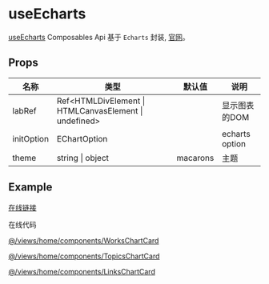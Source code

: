 # useEcharts

[useEcharts](https://github.com/lqsong/admin-element-vue/blob/typescript.v2/src/composables/useEcharts.ts) Composables Api 基于 `Echarts` 封装, [官网](https://echarts.apache.org)。

## Props

| 名称     | 类型    | 默认值                      | 说明                                                                           |
| -------- | ------ | -------------------------- | ------------------------------------------------------------------------------------- |
| labRef    |  Ref<HTMLDivElement \| HTMLCanvasElement \| undefined> |                      | 显示图表的DOM                                    |
| initOption  | EChartOption |         | echarts option                                                                    |
| theme | string \| object | macarons |  主题 |

## Example

[在线链接](http://tsv2-demo.admin-element-vue.liqingsong.cc/#/home/workplace)

在线代码

[@/views/home/components/WorksChartCard](https://github.com/lqsong/admin-element-vue/blob/typescript.v2/src/views/home/components/WorksChartCard/index.vue)

[@/views/home/components/TopicsChartCard](https://github.com/lqsong/admin-element-vue/blob/typescript.v2/src/views/home/components/TopicsChartCard/index.vue)

[@/views/home/components/LinksChartCard](https://github.com/lqsong/admin-element-vue/blob/typescript.v2/src/views/home/components/LinksChartCard/index.vue)

